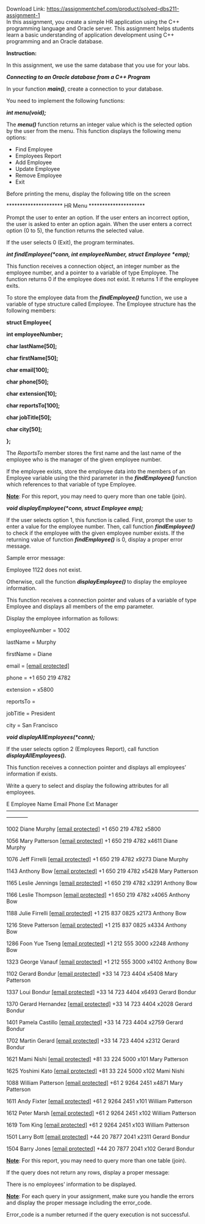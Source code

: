 Download Link: https://assignmentchef.com/product/solved-dbs211-assignment-1
<br>
In this assignment, you create a simple HR application using the C++ programming language and Oracle server. This assignment helps students learn a basic understanding of application development using C++ programming and an Oracle database.

<strong>Instruction:</strong>

In this assignment, we use the same database that you use for your labs.

<strong><em>Connecting to an Oracle database from a C++ Program</em></strong>




In your function <strong><em>main()</em></strong>, create a connection to your database.




You need to implement the following functions:

<strong><em>int menu(void);</em></strong>




The <strong><em>menu()</em></strong> function returns an integer value which is the selected option by the user from the menu. This function displays the following menu options:




<ul>

 <li>Find Employee</li>

 <li>Employees Report</li>

 <li>Add Employee</li>

 <li>Update Employee</li>

 <li>Remove Employee</li>

 <li>Exit</li>

</ul>




Before printing the menu, display the following title on the screen




********************* HR Menu *********************




Prompt the user to enter an option. If the user enters an incorrect option, the user is asked to enter an option again. When the user enters a correct option (0 to 5), the function returns the selected value.




If the user selects 0 (Exit), the program terminates.




<strong><em>int findEmployee(*conn,  int employeeNumber, struct Employee *emp);</em></strong>




This function receives a connection object, an integer number as the employee number, and a pointer to a variable of type Employee. The function returns 0 if the employee does not exist. It returns 1 if the employee exits.

To store the employee data from the <strong><em>findEmployee()</em></strong> function, we use a variable of type structure called Employee. The Employee structure has the following members:




<strong>struct Employee{</strong>

<strong>int employeeNumber;</strong>

<strong>char lastName[50]; </strong>

<strong>char firstName[50]; </strong>

<strong>char email[100];  </strong>

<strong>char phone[50]; </strong>

<strong>char extension[10]; </strong>

<strong>char reportsTo[100];  </strong>

<strong>char jobTitle[50]; </strong>

<strong>char city[50]; </strong>

<strong> </strong>

<strong>};</strong>

The <em>ReportsTo</em> member stores the first name and the last name of the employee who is the manager of the given employee number.

If the employee exists, store the employee data into the members of an Employee variable using the third parameter in the <strong><em>findEmployee()</em></strong> function which references to that variable of type Employee.




<strong><u>Note</u></strong>: For this report, you may need to query more than one table (join).













<strong> </strong>

<strong><em>void displayEmployee(*conn, struct Employee emp);</em></strong>




If the user selects option 1, this function is called. First, prompt the user to enter a value for the employee number. Then, call function <strong><em>findEmployee()</em></strong> to check if the employee with the given employee number exists. If the returning value of function <strong><em>findEmployee()</em></strong> is 0, display a proper error message.

Sample error message:




Employee 1122 does not exist.




Otherwise, call the function <strong><em>displayEmployee() </em></strong>to display the employee information.

This function receives a connection pointer and values of a variable of type Employee and displays all members of the emp parameter.




Display the employee information as follows:




employeeNumber = 1002

lastName = Murphy

firstName = Diane

email = <a href="/cdn-cgi/l/email-protection" class="__cf_email__" data-cfemail="94f0f9e1e6e4fcedd4f7f8f5e7e7fdf7f9fbf0f1f8f7f5e6e7baf7fbf9">[email protected]</a>

phone = +1 650 219 4782

extension = x5800

reportsTo =

jobTitle = President

city = San Francisco







<strong><em>void displayAllEmployees(*conn);</em></strong>

If the user selects option 2 (Employees Report), call function <strong><em>displayAllEmployees().</em></strong>

This function receives a connection pointer and displays all employees’ information if exists.










Write a query to select and display the following attributes for all employees.




E          Employee Name         Email                                       Phone              Ext            Manager————————————————————————————————————————

1002           Diane Murphy                                  <a href="/cdn-cgi/l/email-protection" class="__cf_email__" data-cfemail="a3c7ced6d1d3cbdae3c0cfc2d0d0cac0ceccc7c6cfc0c2d1d08dc0ccce">[email protected]</a>                     +1 650 219 4782          x5800

1056           Mary Patterson                                <a href="/cdn-cgi/l/email-protection" class="__cf_email__" data-cfemail="c3aeb3a2b7b7a6b1b0ac83a0afa2b0b0aaa0aeaca7a6afa0a2b1b0eda0acae">[email protected]</a>                   +1 650 219 4782          x4611         Diane Murphy

1076           Jeff Firrelli                                         <a href="/cdn-cgi/l/email-protection" class="__cf_email__" data-cfemail="ee8488879c9c8b828287ae8d828f9d9d878d83818a8b828d8f9c9dc08d8183">[email protected]</a>                         +1 650 219 4782          x9273         Diane Murphy

1143           Anthony Bow                                    <a href="/cdn-cgi/l/email-protection" class="__cf_email__" data-cfemail="1d7c7f726a5d7e717c6e6e747e70727978717e7c6f6e337e7270">[email protected]</a>                            +1 650 219 4782          x5428         Mary Patterson

1165           Leslie Jennings                                  <a href="/cdn-cgi/l/email-protection" class="__cf_email__" data-cfemail="7a16101f141413141d093a19161b0909131917151e1f16191b080954191517">[email protected]</a>                     +1 650 219 4782          x3291                    Anthony Bow

1166           Leslie Thompson                              <a href="/cdn-cgi/l/email-protection" class="__cf_email__" data-cfemail="4529312d2a2835362a2b0526292436362c26282a212029262437366b262a28">[email protected]</a>                  +1 650 219 4782          x4065                    Anthony Bow

1188           Julie Firrelli                                       <a href="/cdn-cgi/l/email-protection" class="__cf_email__" data-cfemail="b8d2ded1cacaddd4d4d1f8dbd4d9cbcbd1dbd5d7dcddd4dbd9cacb96dbd7d5">[email protected]</a>                         +1 215 837 0825          x2173                    Anthony Bow

1216           Steve Patterson                                <a href="/cdn-cgi/l/email-protection" class="__cf_email__" data-cfemail="97e4e7f6e3e3f2e5e4f8f9d7f4fbf6e4e4fef4faf8f3f2fbf4f6e5e4b9f4f8fa">[email protected]</a>                  +1 215 837 0825          x4334                    Anthony Bow

1286           Foon Yue Tseng                                <a href="/cdn-cgi/l/email-protection" class="__cf_email__" data-cfemail="91f7e5e2f4fff6d1f2fdf0e2e2f8f2fcfef5f4fdf2f0e3e2bff2fefc">[email protected]</a>                          +1 212 555 3000          x2248                    Anthony Bow

1323           George Vanauf                                 <a href="/cdn-cgi/l/email-protection" class="__cf_email__" data-cfemail="7f18091e111e0a193f1c131e0c0c161c12101b1a131c1e0d0c511c1012">[email protected]</a>                       +1 212 555 3000          x4102                    Anthony Bow

1102           Gerard Bondur                                 <a href="/cdn-cgi/l/email-protection" class="__cf_email__" data-cfemail="4324212c2d27363103202f2230302a202e2c27262f202231306d202c2e">[email protected]</a>                      +33 14 723 4404          x5408         Mary Patterson

1337           Loui Bondur                                      <a href="/cdn-cgi/l/email-protection" class="__cf_email__" data-cfemail="fb979994959f8e89bb98979a8888929896949f9e97989a8988d5989496">[email protected]</a>                       +33 14 723 4404          x6493                    Gerard Bondur

1370           Gerard Hernandez                           <a href="/cdn-cgi/l/email-protection" class="__cf_email__" data-cfemail="91f6f9f4e3fff0fff5f4d1f2fdf0e2e2f8f2fcfef5f4fdf2f0e3e2bff2fefc">[email protected]</a>                  +33 14 723 4404          x2028                    Gerard Bondur

1401           Pamela Castillo                                 <a href="/cdn-cgi/l/email-protection" class="__cf_email__" data-cfemail="b4c4d7d5c7c0ddd8d8dbf4d7d8d5c7c7ddd7d9dbd0d1d8d7d5c6c79ad7dbd9">[email protected]</a>                       +33 14 723 4404          x2759                    Gerard Bondur

1702           Martin Gerard                                  <a href="/cdn-cgi/l/email-protection" class="__cf_email__" data-cfemail="076a60627566756347646b6674746e646a6863626b646675742964686a">[email protected]</a>                      +33 14 723 4404          x2312                    Gerard Bondur

1621           Mami Nishi                                        <a href="/cdn-cgi/l/email-protection" class="__cf_email__" data-cfemail="9ff2f1f6ecf7f6dffcf3feececf6fcf2f0fbfaf3fcfeedecb1fcf0f2">[email protected]</a>                          +81 33 224 5000          x101           Mary Patterson

1625           Yoshimi Kato                                     <a href="/cdn-cgi/l/email-protection" class="__cf_email__" data-cfemail="2e57454f5a416e4d424f5d5d474d43414a4b424d4f5c5d004d4143">[email protected]</a>                            +81 33 224 5000          x102           Mami Nishi

1088           William Patterson                            <a href="/cdn-cgi/l/email-protection" class="__cf_email__" data-cfemail="0275726376766770716d6c42616e6371716b616f6d66676e616370712c616d6f">[email protected]</a>                 +61 2 9264 2451          x4871         Mary Patterson

1611           Andy Fixter                                       <a href="/cdn-cgi/l/email-protection" class="__cf_email__" data-cfemail="96f7f0ffeee2f3e4d6f5faf7e5e5fff5fbf9f2f3faf5f7e4e5b8f5f9fb">[email protected]</a>                          +61 2 9264 2451          x101                    William Patterson

1612           Peter Marsh                                      <a href="/cdn-cgi/l/email-protection" class="__cf_email__" data-cfemail="9feff2feedecf7dffcf3feececf6fcf2f0fbfaf3fcfeedecb1fcf0f2">[email protected]</a>                        +61 2 9264 2451          x102                    William Patterson

1619           Tom King                                           <a href="/cdn-cgi/l/email-protection" class="__cf_email__" data-cfemail="27534c4e494067444b4654544e444a4843424b444655540944484a">[email protected]</a>                             +61 2 9264 2451          x103                    William Patterson

1501           Larry Bott                                           <a href="/cdn-cgi/l/email-protection" class="__cf_email__" data-cfemail="6c000e0318182c0f000d1f1f050f01030809000f0d1e1f420f0301">[email protected]</a>                             +44 20 7877 2041       x2311                    Gerard Bondur

1504           Barry Jones                                       <a href="/cdn-cgi/l/email-protection" class="__cf_email__" data-cfemail="1d7f777273786e5d7e717c6e6e747e70727978717e7c6f6e337e7270">[email protected]</a>                         +44 20 7877 2041       x102                    Gerard Bondur




<strong><u>Note</u></strong>: For this report, you may need to query more than one table (join).

If the query does not return any rows, display a proper message:

There is no employees’ information to be displayed.

<strong><u>Note</u></strong>: For each query in your assignment, make sure you handle the errors and display the proper message including the error_code.

Error_code is a number returned if the query execution is not successful.